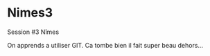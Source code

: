 # Nimes3
Session #3 Nîmes

On apprends a utiliser GIT. Ca tombe bien il fait super beau dehors...



